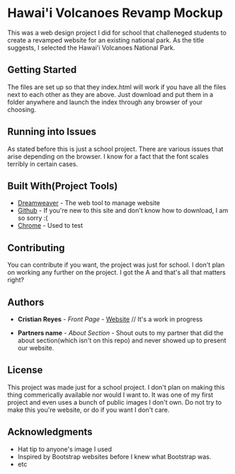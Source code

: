 # Hawai'i Volcanoes Revamp Mockup

This was a web design project I did for school that challeneged students to create a 
revamped website for an existing national park. As the title suggests, I selected the
Hawai'i Volcanoes National Park. 

## Getting Started

The files are set up so that they index.html will work if you have all the files next to each other as they are above. Just download and put them in a folder anywhere and launch the index through any browser of your choosing.

## Running into Issues

As stated before this is just a school project. There are various issues that arise depending on the browser. I know for a fact that the font scales terribly in certain cases.  

## Built With(Project Tools)

* [Dreamweaver](http://www.adobe.com/products/dreamweaver.html) - The web tool to manage website
* [Github](http://www.github.com) - If you're new to this site and don't know how to download, I am so sorry :(
* [Chrome](https://www.google.com/chrome/browser/desktop/index.html?utm_source=bing&utm_medium=sem&utm_campaign=1001342%7cChromeWin10%7cUS%7cen%7cHybrid%7cText%7cBKWS~Exact&brand=CHBF&ds_kid=43700010199508141&utm_source=bing&utm_medium=cpc&utm_campaign=1001342%20%7C%20Chrome%20Win10%20%7C%20US%20%7C%20en%20%7C%20Hybrid%20%7C%20Text%20%7C%20BKWS%20~%20Exact&utm_term=chrome%20download&utm_content=Download%20-%20Exact&gclid=COmayqSFktgCFUoJfwodYCkBNw&gclsrc=ds&dclid=CNXJ1KSFktgCFVCPYgod2_gGxQ) - Used to test

## Contributing

You can contribute if you want, the project was just for school. I don't plan on working any further on the project. I got the A and that's all that matters right?

## Authors

* **Cristian Reyes** - *Front Page* - [Website](https://www.tesseract.site44.com) // It's a work in progress

* **Partners name** - *About Section* - Shout outs to my partner that did the about section(which isn't on this repo) and never showed up to present our website.

## License

This project was made just for a school project. I don't plan on making this thing commerically available nor would I want to. It was one of my first project and even uses a bunch of public images I don't own. Do not try to make this you're website, or do if you want I don't care.

## Acknowledgments

* Hat tip to anyone's image I used
* Inspired by Bootstrap websites before I knew what Bootstrap was.
* etc

